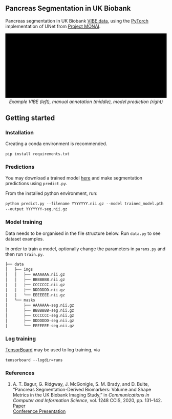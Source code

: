 ## Pancreas Segmentation in UK Biobank ##

Pancreas segmentation in UK Biobank [VIBE data](http://biobank.ndph.ox.ac.uk/showcase/field.cgi?id=20202), using the [PyTorch](https://pytorch.org/) implementation of UNet from [Project MONAI](https://github.com/Project-MONAI/MONAI).

<p align="center">
    <img src="img/individualImage.gif" width="640"> <br />
    <em> Example VIBE (left), manual annotation (middle), model prediction (right) </em>
</p>

## Getting started ##

### Installation
Creating a conda environment is recommended.

`pip install requirements.txt`

### Predictions
You may download a trained model [here](https://unioxfordnexus-my.sharepoint.com/:u:/g/personal/ball5417_ox_ac_uk/ERDEFXPQQz1Bt-ByzAf3j7wBnEYswlTnBIVtyR0ziCIQzg?e=N5gnQM) and make segmentation predictions using `predict.py`. 

From the installed python environment, run:

`python predict.py --filename YYYYYYY.nii.gz --model trained_model.pth --output YYYYYYY-seg.nii.gz`

### Model training

Data needs to be organised in the file structure below. Run `data.py` to see dataset examples.

In order to train a model, optionally change the parameters in `params.py` and then run `train.py`.

```
├── data
│   ├── imgs
│   │   ├── AAAAAAA.nii.gz
│   │   ├── BBBBBBB.nii.gz
│   │   ├── CCCCCCC.nii.gz
│   │   ├── DDDDDDD.nii.gz
│   │   └── EEEEEEE.nii.gz
│   └── masks
│       ├── AAAAAAA-seg.nii.gz
│       ├── BBBBBBB-seg.nii.gz
│       ├── CCCCCCC-seg.nii.gz
│       ├── DDDDDDD-seg.nii.gz
│       └── EEEEEEE-seg.nii.gz
```

### Log training

[TensorBoard](https://www.tensorflow.org/tensorboard) may be used to log training, via

`tensorboard --logdir=runs`

### References
1. A. T. Bagur, G. Ridgway, J. McGonigle, S. M. Brady, and D. Bulte, “Pancreas Segmentation-Derived Biomarkers: Volume and Shape Metrics in the UK Biobank Imaging Study,” in *Communications in Computer and Information Science*, vol. 1248 CCIS, 2020, pp. 131–142. <br />
	[Paper](https://doi.org/10.1007/978-3-030-52791-4_11) <br />
	[Conference Presentation](https://www.youtube.com/watch?v=qqe2FV215ZY&feature=youtu.be)

